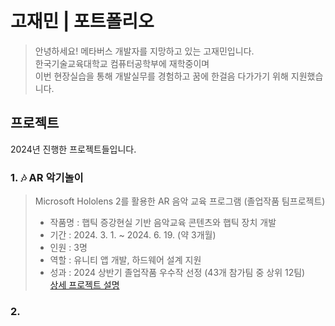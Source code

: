 # 고재민 | 포트폴리오
> 안녕하세요! 메타버스 개발자를 지망하고 있는 고재민입니다.  
> 한국기술교육대학교 컴퓨터공학부에 재학중이며  
> 이번 현장실습을 통해 개발실무를 경험하고 꿈에 한걸음 다가가기 위해 지원했습니다.
## 프로젝트
2024년 진행한 프로젝트들입니다.
### 1. 🎶 AR 악기놀이
> Microsoft Hololens 2를 활용한 AR 음악 교육 프로그램 (졸업작품 팀프로젝트)  
> - 작품명 : 햅틱 증강현실 기반 음악교육 콘텐츠와 햅틱 장치 개발  
> - 기간 : 2024. 3. 1. ~ 2024. 6. 19. (약 3개월)  
> - 인원 : 3명  
> - 역할 : 유니티 앱 개발, 하드웨어 설계 지원  
> - 성과 : 2024 상반기 졸업작품 우수작 선정 (43개 참가팀 중 상위 12팀)  
> [상세 프로젝트 설명](link)


### 2. 
